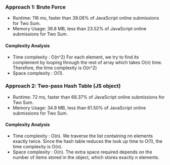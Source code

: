 ### Approach 1: Brute Force
* Runtime: 116 ms, faster than 39.08% of JavaScript online submissions for Two Sum.
* Memory Usage: 36.8 MB, less than 23.52% of JavaScript online submissions for Two Sum.

#### Complexity Analysis

* Time complexity : O(n^2) For each element, we try to find its complement by looping through the rest of array which takes O(n) time. Therefore, the time complexity is O(n^2)
*  Space complexity : O(1).
 

### Approach 2: Two-pass Hash Table (JS object)
* Runtime: 72 ms, faster than 68.37% of JavaScript online submissions for Two Sum.
* Memory Usage: 34.9 MB, less than 61.50% of JavaScript online submissions for Two Sum.

#### Complexity Analysis
* Time complexity : O(n). We traverse the list containing nn elements exactly twice. Since the hash table reduces the look up time to O(1), the time complexity is O(n).
* Space complexity : O(n). The extra space required depends on the number of items stored in the object, which stores exactly n elements.